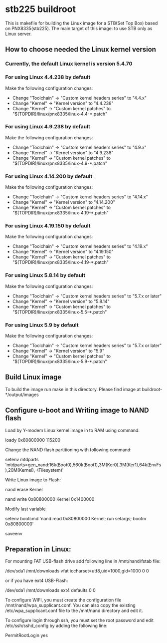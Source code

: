 # stb225 buildroot
This is makefile for building the Linux image for a STB(Set Top Box) based on PNX8335(stb225).
The main target of this image: to use STB only as Linux server.

## How to choose needed the Linux kernel version

### Currently, the default Linux kernel is version 5.4.70

### For using Linux 4.4.238 by default
Make the following configuration changes:
* Change "Toolchain" -> "Custom kernel headers series" to "4.4.x"
* Change "Kernel" -> "Kernel version" to "4.4.238"
* Change "Kernel" -> "Custom kernel patches" to "$(TOPDIR)/linux/pnx8335/linux-4.4-*.patch"

### For using Linux 4.9.238 by default
Make the following configuration changes:
* Change "Toolchain" -> "Custom kernel headers series" to "4.9.x"
* Change "Kernel" -> "Kernel version" to "4.9.238"
* Change "Kernel" -> "Custom kernel patches" to "$(TOPDIR)/linux/pnx8335/linux-4.9-*.patch"

### For using Linux 4.14.200 by default
Make the following configuration changes:
* Change "Toolchain" -> "Custom kernel headers series" to "4.14.x"
* Change "Kernel" -> "Kernel version" to "4.14.200"
* Change "Kernel" -> "Custom kernel patches" to "$(TOPDIR)/linux/pnx8335/linux-4.19-*.patch"

### For using Linux 4.19.150 by default
Make the following configuration changes:
* Change "Toolchain" -> "Custom kernel headers series" to "4.19.x"
* Change "Kernel" -> "Kernel version" to "4.19.150"
* Change "Kernel" -> "Custom kernel patches" to "$(TOPDIR)/linux/pnx8335/linux-4.19-*.patch"

### For using Linux 5.8.14 by default
Make the following configuration changes:
* Change "Toolchain" -> "Custom kernel headers series" to "5.7.x or later"
* Change "Kernel" -> "Kernel version" to "5.8.14"
* Change "Kernel" -> "Custom kernel patches" to "$(TOPDIR)/linux/pnx8335/linux-5.5-*.patch"

### For using Linux 5.9 by default
Make the following configuration changes:
* Change "Toolchain" -> "Custom kernel headers series" to "5.7.x or later"
* Change "Kernel" -> "Kernel version" to "5.9"
* Change "Kernel" -> "Custom kernel patches" to "$(TOPDIR)/linux/pnx8335/linux-5.9-*.patch"

## Build Linux image
To build the image run make in this directory.
Please find image at buildroot-*/output/images

## Configure u-boot and Writing image to NAND flash
Load by Y-modem Linux kernel image in to RAM using command:

loady 0x80800000 115200

Change the NAND flash partitioning with following command:

setenv mtdparts 'mtdparts=gen_nand:16k(Boot0),560k(Boot1),3M(Ker0),3M(Ker1),64k(EnvFs),20M(Kernel),-(Filesystem)'

Write Linux image to Flash:

nand erase Kernel

nand write 0x80800000 Kernel 0x1400000

Modify last variable

setenv bootcmd 'nand read 0x80800000 Kernel; run setargs; bootm 0x80800000'

saveenv

## Preparation in Linux:
For mounting FAT USB-flash drive add following line in /mnt/nand/fstab file:

/dev/sda1 /mnt/downloads   vfat  iocharset=utf8,uid=1000,gid=1000 0 0

or if you have ext4 USB-Flash:

/dev/sda1 /mnt/downloads   ext4  defaults 0 0

To configure WIFI, you must create the configuration file /mnt/nand/wpa_supplicant.conf.
You can also copy the existing /etc/wpa_supplicant.conf file to the /mnt/nand directory and edit it.

To configure login through ssh, you must set the root password and edit /etc/ssh/sshd_config by adding the following line:

PermitRootLogin yes
